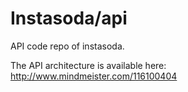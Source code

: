 Instasoda/api
=============

API code repo of instasoda.

The API architecture is available here: http://www.mindmeister.com/116100404